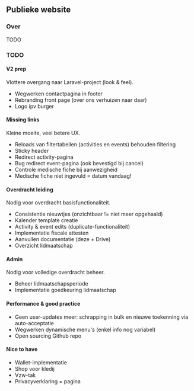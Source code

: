 ## Publieke website
### Over
TODO
### TODO
#### V2 prep
Vlottere overgang naar Laravel-project (look & feel).
- Wegwerken contactpagina in footer
- Rebranding front page (over ons verhuizen naar daar)
- Logo ipv burger

#### Missing links
Kleine moeite, veel betere UX.
- Reloads van filtertabellen (activities en events) behouden filtering
- Sticky header
- Redirect activity-pagina
- Bug redirect event-pagina (ook bevestigd bij cancel)
- Controle medische fiche bij aanwezigheid
- Medische fiche niet ingevuld = datum vandaag!

#### Overdracht leiding
Nodig voor overdracht basisfunctionaliteit.
- Consistentie nieuwtjes (onzichtbaar != niet meer opgehaald)
- Kalender template creatie
- Activity & event edits (duplicate-functionaliteit)
- Implementatie fiscale attesten
- Aanvullen documentatie (deze + Drive)
- Overzicht lidmaatschap

#### Admin
Nodig voor volledige overdracht beheer.
- Beheer lidmaatschapsperiode
- Implementatie goedkeuring lidmaatschap

#### Performance & good practice
- Geen user-updates meer: schrapping in bulk en nieuwe toekenning via auto-acceptatie
- Wegwerken dynamische menu's (enkel info nog variabel)
- Open sourcing Github repo

#### Nice to have
- Wallet-implementatie
- Shop voor kledij
- Vzw-tak
- Privacyverklaring = pagina


